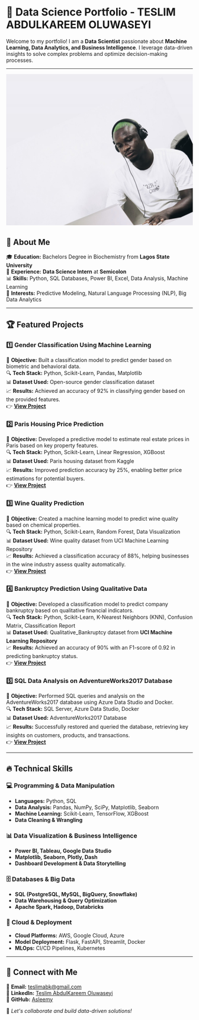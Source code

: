


# 🚀 Data Science Portfolio - TESLIM ABDULKAREEM OLUWASEYI

Welcome to my portfolio! I am a **Data Scientist** passionate about **Machine Learning, Data Analytics, and Business Intelligence**. I leverage data-driven insights to solve complex problems and optimize decision-making processes.

---
![Profile Picture](assets/img/tes.jpg)

## 📌 About Me
🎓 **Education:** Bachelors Degree in Biochemistry from **Lagos State University**  
💼 **Experience:** **Data Science Intern** at **Semicolon**  
📊 **Skills:** Python, SQL Databases, Power BI, Excel, Data Analysis, Machine Learning  
🔬 **Interests:** Predictive Modeling, Natural Language Processing (NLP), Big Data Analytics  

---

## 🏆 Featured Projects

### **1️⃣ Gender Classification Using Machine Learning**
📌 **Objective:** Built a classification model to predict gender based on biometric and behavioral data.  
🔍 **Tech Stack:** Python, Scikit-Learn, Pandas, Matplotlib  
📊 **Dataset Used:** Open-source gender classification dataset  
📈 **Results:** Achieved an accuracy of 92% in classifying gender based on the provided features.  
👉 **[View Project](https://github.com/Asleemy/Gender-Classification)**  

### **2️⃣ Paris Housing Price Prediction**
📌 **Objective:** Developed a predictive model to estimate real estate prices in Paris based on key property features.  
🔍 **Tech Stack:** Python, Scikit-Learn, Linear Regression, XGBoost  
📊 **Dataset Used:** Paris housing dataset from Kaggle  
📈 **Results:** Improved prediction accuracy by 25%, enabling better price estimations for potential buyers.  
👉 **[View Project]([link-to-project-folder](https://github.com/Asleemy/Paris-Housing-ML))**  

### **3️⃣ Wine Quality Prediction**
📌 **Objective:** Created a machine learning model to predict wine quality based on chemical properties.  
🔍 **Tech Stack:** Python, Scikit-Learn, Random Forest, Data Visualization  
📊 **Dataset Used:** Wine quality dataset from UCI Machine Learning Repository  
📈 **Results:** Achieved a classification accuracy of 88%, helping businesses in the wine industry assess quality automatically.  
👉 **[View Project]([link-to-project-folder](https://github.com/Asleemy/Wine-Quality))**  

### **4️⃣ Bankruptcy Prediction Using Qualitative Data**
📌 **Objective:** Developed a classification model to predict company bankruptcy based on qualitative financial indicators.  
🔍 **Tech Stack:** Python, Scikit-Learn, K-Nearest Neighbors (KNN), Confusion Matrix, Classification Report  
📊 **Dataset Used:** Qualitative_Bankruptcy dataset from **UCI Machine Learning Repository**  
📈 **Results:** Achieved an accuracy of 90% with an F1-score of 0.92 in predicting bankruptcy status.  
👉 **[View Project](https://github.com/Asleemy/Bankruptcy-DS)**  

### **5️⃣ SQL Data Analysis on AdventureWorks2017 Database**
📌 **Objective:** Performed SQL queries and analysis on the AdventureWorks2017 database using Azure Data Studio and Docker.  
🔍 **Tech Stack:** SQL Server, Azure Data Studio, Docker  
📊 **Dataset Used:** AdventureWorks2017 Database  
📈 **Results:** Successfully restored and queried the database, retrieving key insights on customers, products, and transactions.  
👉 **[View Project](https://github.com/Asleemy/AdventureWorks2017)**  

---

## 🔥 Technical Skills

### **💻 Programming & Data Manipulation**
- **Languages:** Python, SQL  
- **Data Analysis:** Pandas, NumPy, SciPy, Matplotlib, Seaborn  
- **Machine Learning:** Scikit-Learn, TensorFlow, XGBoost  
- **Data Cleaning & Wrangling**

### **📊 Data Visualization & Business Intelligence**
- **Power BI, Tableau, Google Data Studio**
- **Matplotlib, Seaborn, Plotly, Dash**
- **Dashboard Development & Data Storytelling**

### **🗄️ Databases & Big Data**
- **SQL (PostgreSQL, MySQL, BigQuery, Snowflake)**
- **Data Warehousing & Query Optimization**
- **Apache Spark, Hadoop, Databricks**

### **🚀 Cloud & Deployment**
- **Cloud Platforms:** AWS, Google Cloud, Azure  
- **Model Deployment:** Flask, FastAPI, Streamlit, Docker  
- **MLOps:** CI/CD Pipelines, Kubernetes  

---

## 🔗 Connect with Me
📧 **Email:** teslimabk@gmail.com  
🔗 **LinkedIn:** [Teslim AbdulKareem Oluwaseyi](https://www.linkedin.com/in/tesleemy/)  
🔗 **GitHub:** [Asleemy](https://github.com/Asleemy)  

🚀 *Let's collaborate and build data-driven solutions!*

